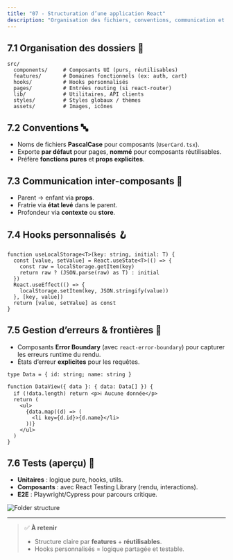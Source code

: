```yaml
---
title: "07 - Structuration d’une application React"
description: "Organisation des fichiers, conventions, communication et patterns réutilisables"
---
```


## 7.1 Organisation des dossiers 📁

```
src/
  components/     # Composants UI (purs, réutilisables)
  features/       # Domaines fonctionnels (ex: auth, cart)
  hooks/          # Hooks personnalisés
  pages/          # Entrées routing (si react-router)
  lib/            # Utilitaires, API clients
  styles/         # Styles globaux / thèmes
  assets/         # Images, icônes
```

## 7.2 Conventions 🔤

- Noms de fichiers **PascalCase** pour composants (`UserCard.tsx`).
- Exporte **par défaut** pour pages, **nommé** pour composants réutilisables.
- Préfère **fonctions pures** et **props explicites**.

## 7.3 Communication inter-composants 🔌

- Parent → enfant via **props**.
- Fratrie via **état levé** dans le parent.
- Profondeur via **contexte** ou **store**.

## 7.4 Hooks personnalisés 🪝

```tsx
function useLocalStorage<T>(key: string, initial: T) {
  const [value, setValue] = React.useState<T>(() => {
    const raw = localStorage.getItem(key)
    return raw ? (JSON.parse(raw) as T) : initial
  })
  React.useEffect(() => {
    localStorage.setItem(key, JSON.stringify(value))
  }, [key, value])
  return [value, setValue] as const
}
```

## 7.5 Gestion d’erreurs & frontières 🧯

- Composants **Error Boundary** (avec `react-error-boundary`) pour capturer les erreurs runtime du rendu.
- États d’erreur **explicites** pour les requêtes.

```tsx
type Data = { id: string; name: string }

function DataView({ data }: { data: Data[] }) {
  if (!data.length) return <p>ℹ️ Aucune donnée</p>
  return (
    <ul>
      {data.map((d) => (
        <li key={d.id}>{d.name}</li>
      ))}
    </ul>
  )
}
```

## 7.6 Tests (aperçu) 🧪

- **Unitaires** : logique pure, hooks, utils.
- **Composants** : avec React Testing Library (rendu, interactions).
- **E2E** : Playwright/Cypress pour parcours critique.

![Folder structure](/static/img/folder-structure.png)

---

> ✅ **À retenir**
>
> - Structure claire par **features** + **réutilisables**.
> - Hooks personnalisés = logique partagée et testable.
